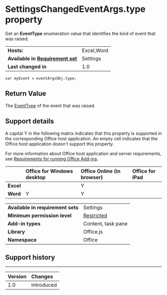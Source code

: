 
# SettingsChangedEventArgs.type property
Get an  **EventType** enumeration value that identifies the kind of event that was raised.

|||
|:-----|:-----|
|**Hosts:**|Excel,Word|
|**Available in [Requirement set](../../docs/overview/specify-office-hosts-and-api-requirements.md)**|Settings|
|**Last changed in**|1.0|

```
var myEvent = eventArgsObj.type;
```


## Return Value

The [EventType](../../reference/shared/eventtype-enumeration.md) of the event that was raised.


## Support details


A capital Y in the following matrix indicates that this property is supported in the corresponding Office host application. An empty cell indicates that the Office host application doesn't support this property.

For more information about Office host application and server requirements, see [Requirements for running Office Add-ins](../../docs/overview/requirements-for-running-office-add-ins.md).


||**Office for Windows desktop**|**Office Online (in browser)**|**Office for iPad**|
|:-----|:-----|:-----|:-----|
|**Excel**||Y||
|**Word**|Y|Y||

|||
|:-----|:-----|
|**Available in requirement sets**|Settings|
|**Minimum permission level**|[Restricted](../../docs/develop/requesting-permissions-for-api-use-in-content-and-task-pane-add-ins.md)|
|**Add-in types**|Content, task pane|
|**Library**|Office.js|
|**Namespace**|Office|

## Support history



****


|**Version**|**Changes**|
|:-----|:-----|
|1.0|Introduced|
